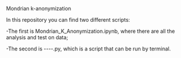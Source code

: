 Mondrian k-anonymization

In this repository you can find two different scripts:

-The first is Mondrian_K_Anonymization.ipynb, where there are all the analysis and test on data;

-The second is ----.py, which is a script that can be run by terminal.
